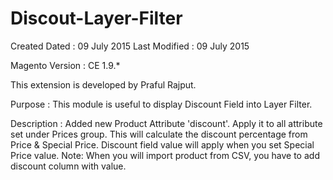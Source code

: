 # Discout-Layer-Filter
Created Dated : 09 July 2015
Last Modified : 09 July 2015

Magento Version : CE 1.9.*

This extension is developed by Praful Rajput.

Purpose : This module is useful to display Discount Field into Layer Filter. 

Description : 	Added new Product Attribute 'discount'.
			Apply it to all attribute set under Prices group.
			This will calculate the discount percentage from Price & Special Price.
			Discount field value will apply when you set Special Price value.
Note: When you will import product from CSV, you have to add discount column with value.	

